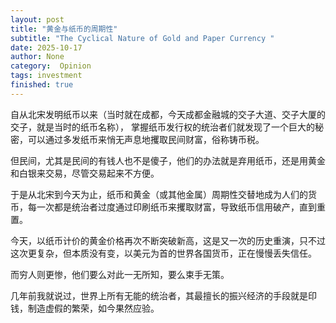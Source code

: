 ```yaml
---
layout: post
title: "黄金与纸币的周期性"
subtitle: "The Cyclical Nature of Gold and Paper Currency "
date: 2025-10-17
author: None
category:  Opinion
tags: investment
finished: true
---
```



自从北宋发明纸币以来（当时就在成都，今天成都金融城的交子大道、交子大厦的交子，就是当时的纸币名称）， 掌握纸币发行权的统治者们就发现了一个巨大的秘密，可以通过多发纸币来悄无声息地攫取民间财富，俗称铸币税。

但民间，尤其是民间的有钱人也不是傻子，他们的办法就是弃用纸币，还是用黄金和白银来交易，尽管交易起来不方便。

于是从北宋到今天为止，纸币和黄金（或其他金属）周期性交替地成为人们的货币，每一次都是统治者过度通过印刷纸币来攫取财富，导致纸币信用破产，直到重置。

今天，以纸币计价的黄金价格再次不断突破新高，这是又一次的历史重演，只不过这次更复杂，但本质没有变，以美元为首的世界各国货币，正在慢慢丢失信任。

而穷人则更惨，他们要么对此一无所知，要么束手无策。

几年前我就说过，世界上所有无能的统治者，其最擅长的振兴经济的手段就是印钱，制造虚假的繁荣，如今果然应验。


